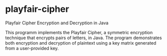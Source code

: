 # playfair-cipher
Playfair Cipher Encryption and Decryption in Java

This programm implements the Playfair Cipher, a symmetric encryption technique that encrypts pairs of letters, in Java. The program demonstrates both encryption and decryption of plaintext using a key matrix generated from a user-provided key.
